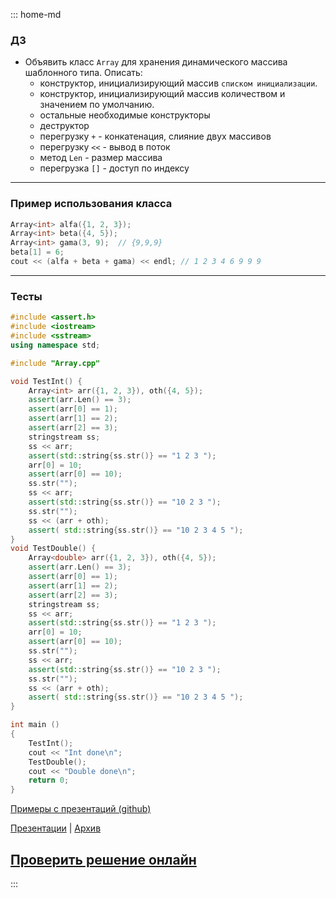 ::: home-md 
<!-- .element: hidden="hidden" -->

### ДЗ

- Объявить класс `Array` для хранения динамического массива шаблонного типа. Описать:
	- конструктор, инициализирующий массив `списком инициализации`.
	- конструктор, инициализирующий массив количеством и значением по умолчанию.
	- остальные необходимые конструкторы
	- деструктор
	- перегрузку `+` - конкатенация, слияние двух массивов
	- перегрузку `<<` - вывод в поток
	- метод `Len` - размер массива
	- перегрузка `[]` - доступ по индексу

---
### Пример использования класса
``` cpp
Array<int> alfa({1, 2, 3});
Array<int> beta({4, 5});
Array<int> gama(3, 9);	// {9,9,9}
beta[1] = 6;
cout << (alfa + beta + gama) << endl; // 1 2 3 4 6 9 9 9
```

---
### Тесты
``` cpp
#include <assert.h>
#include <iostream>
#include <sstream>
using namespace std;

#include "Array.cpp"

void TestInt() {
	Array<int> arr({1, 2, 3}), oth({4, 5});
	assert(arr.Len() == 3);
	assert(arr[0] == 1);
	assert(arr[1] == 2);
	assert(arr[2] == 3);
	stringstream ss;
	ss << arr;
	assert(std::string{ss.str()} == "1 2 3 ");
	arr[0] = 10;
	assert(arr[0] == 10);
	ss.str("");
	ss << arr;
	assert(std::string{ss.str()} == "10 2 3 ");
	ss.str("");
	ss << (arr + oth);
	assert( std::string{ss.str()} == "10 2 3 4 5 ");
}
void TestDouble() {
	Array<double> arr({1, 2, 3}), oth({4, 5});
	assert(arr.Len() == 3);
	assert(arr[0] == 1);
	assert(arr[1] == 2);
	assert(arr[2] == 3);
	stringstream ss;
	ss << arr;
	assert(std::string{ss.str()} == "1 2 3 ");
	arr[0] = 10;
	assert(arr[0] == 10);
	ss.str("");
	ss << arr;
	assert(std::string{ss.str()} == "10 2 3 ");
	ss.str("");
	ss << (arr + oth);
	assert( std::string{ss.str()} == "10 2 3 4 5 ");
}

int main ()
{
	TestInt();
	cout << "Int done\n";
	TestDouble();
	cout << "Double done\n";
	return 0;
}
```

[Примеры с презентаций (github)](https://github.com/aatutor/oop_cpp_files)

[Презентации](https://aatutor.github.io/slides_oop_cpp/) | [Архив](https://sourceforge.net/projects/cpp-oop-top-aca/files/Lections/active/)

## [Проверить решение онлайн](https://coliru.stacked-crooked.com/a/0bce2e124479a5bd)
:::
